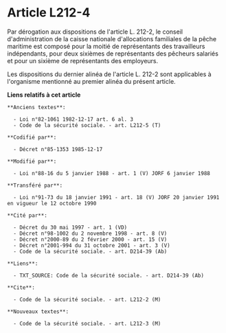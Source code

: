 # Article L212-4

Par dérogation aux dispositions de l'article L. 212-2, le conseil d'administration de la caisse nationale d'allocations
familiales de la pêche maritime est composé pour la moitié de représentants des travailleurs indépendants, pour deux sixièmes
de représentants des pêcheurs salariés et pour un sixième de représentants des employeurs. 

Les dispositions du dernier alinéa de l'article L. 212-2 sont applicables à l'organisme mentionné au premier alinéa du
présent article.

**Liens relatifs à cet article**

	**Anciens textes**:

	  - Loi n°82-1061 1982-12-17 art. 6 al. 3
	  - Code de la sécurité sociale. - art. L212-5 (T)

	**Codifié par**:

	  - Décret n°85-1353 1985-12-17

	**Modifié par**:

	  - Loi n°88-16 du 5 janvier 1988 - art. 1 (V) JORF 6 janvier 1988

	**Transféré par**:

	  - Loi n°91-73 du 18 janvier 1991 - art. 18 (V) JORF 20 janvier 1991 en vigueur le 12 octobre 1990

	**Cité par**:

	  - Décret du 30 mai 1997 - art. 1 (VD)
	  - Décret n°98-1002 du 2 novembre 1998 - art. 8 (V)
	  - Décret n°2000-89 du 2 février 2000 - art. 15 (V)
	  - Décret n°2001-994 du 31 octobre 2001 - art. 3 (V)
	  - Code de la sécurité sociale. - art. D214-39 (Ab)

	**Liens**:

	  - TXT_SOURCE: Code de la sécurité sociale. - art. D214-39 (Ab)

	**Cite**:

	  - Code de la sécurité sociale. - art. L212-2 (M)

	**Nouveaux textes**:

	  - Code de la sécurité sociale. - art. L212-3 (M)
